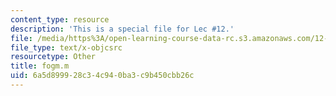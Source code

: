 ```yaml
---
content_type: resource
description: 'This is a special file for Lec #12.'
file: /media/https%3A/open-learning-course-data-rc.s3.amazonaws.com/12-540-principles-of-the-global-positioning-system-spring-2012/6a5d899928c34c940ba3c9b450cbb26c_fogm.m
file_type: text/x-objcsrc
resourcetype: Other
title: fogm.m
uid: 6a5d8999-28c3-4c94-0ba3-c9b450cbb26c
---
```

